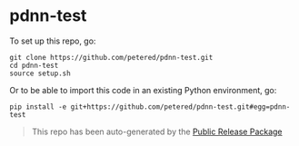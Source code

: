 
# pdnn-test

To set up this repo, go:

```
git clone https://github.com/petered/pdnn-test.git
cd pdnn-test
source setup.sh
```

Or to be able to import this code in an existing Python environment, go:

```
pip install -e git+https://github.com/petered/pdnn-test.git#egg=pdnn-test
```

> This repo has been auto-generated by the [Public Release Package](https://github.com/petered/public-release)
